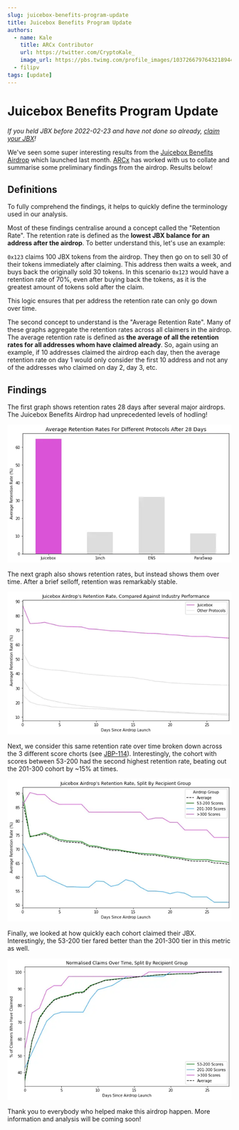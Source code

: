 ```yaml
---
slug: juicebox-benefits-program-update
title: Juicebox Benefits Program Update
authors:
  - name: Kale
    title: ARCx Contributor
    url: https://twitter.com/CryptoKale_
    image_url: https://pbs.twimg.com/profile_images/1037266797643218944/TNni262L_400x400.jpg
  - filipv
tags: [update]
---
```


# Juicebox Benefits Program Update

*If you held JBX before 2022-02-23 and have not done so already, [claim your JBX](https://airdrop.juicebox.money/)!*

We've seen some super interesting results from the [Juicebox Benefits Airdrop](https://docs.juicebox.money/blog/juicebox-benefits-program-explained) which launched last month. [ARCx](https://arcx.money/) has worked with us to collate and summarise some preliminary findings from the airdrop. Results below!

## Definitions

To fully comprehend the findings, it helps to quickly define the terminology used in our analysis.

Most of these findings centralise around a concept called the "Retention Rate". The retention rate is defined as the **lowest JBX balance for an address after the airdrop**. To better understand this, let's use an example:

`0x123` claims 100 JBX tokens from the airdrop. They then go on to sell 30 of their tokens immediately after claiming. This address then waits a week, and buys back the originally sold 30 tokens. In this scenario `0x123` would have a retention rate of 70%, even after buying back the tokens, as it is the greatest amount of tokens sold after the claim.

This logic ensures that per address the retention rate can only go down over time.

The second concept to understand is the "Average Retention Rate". Many of these graphs aggregate the retention rates across all claimers in the airdrop. The average retention rate is defined as **the average of all the retention rates for all addresses whom have claimed already**. So, again using an example, if 10 addresses claimed the airdrop each day, then the average retention rate on day 1 would only consider the first 10 address and not any of the addresses who claimed on day 2, day 3, etc.

## Findings

The first graph shows retention rates 28 days after several major airdrops. The Juicebox Benefits Airdrop had unprecedented levels of hodling!

![](juicebox_retention_snapshot.webp)

The next graph also shows retention rates, but instead shows them over time. After a brief selloff, retention was remarkably stable.

![](juicebox_retention_over_time.webp)

Next, we consider this same retention rate over time broken down across the 3 different score chorts (see [JBP-114](https://snapshot.org/#/jbdao.eth/proposal/0xd10c56f453851063665241417642352beaf8816aca062c29f98b1f5154ff3cdd)). Interestingly, the cohort with scores between 53-200 had the second highest retention rate, beating out the 201-300 cohort by ~15% at times.

![](juicebox_retention_by_cohort.webp)

Finally, we looked at how quickly each cohort claimed their JBX. Interestingly, the 53-200 tier fared better than the 201-300 tier in this metric as well.

![](juicebox_claims.webp)

Thank you to everybody who helped make this airdrop happen. More information and analysis will be coming soon!
